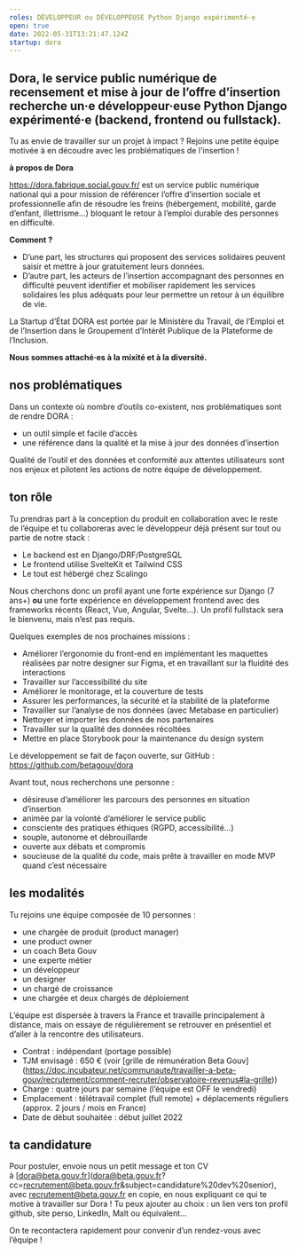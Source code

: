 ```yaml
---
roles: DÉVELOPPEUR ou DÉVELOPPEUSE Python Django expérimenté·e
open: true
date: 2022-05-31T13:21:47.124Z
startup: dora
---
```

## Dora, le service public numérique de recensement et mise à jour de l’offre d’insertion recherche un·e développeur·euse Python Django expérimenté·e (backend, frontend ou fullstack).

Tu as envie de travailler sur un projet à impact ? Rejoins une petite équipe motivée à en découdre avec les problématiques de l'insertion !

**à propos de Dora**

[](https://dora.fabrique.social.gouv.fr/)<https://dora.fabrique.social.gouv.fr/> est un service public numérique national qui a pour mission de référencer l’offre d’insertion sociale et professionnelle afin de résoudre les freins (hébergement, mobilité, garde d’enfant, illettrisme…) bloquant le retour à l’emploi durable des personnes en difficulté.

**Comment ?**

* D’une part, les structures qui proposent des services solidaires peuvent saisir et mettre à jour gratuitement leurs données.
* D’autre part, les acteurs de l’insertion accompagnant des personnes en difficulté peuvent identifier et mobiliser rapidement les services solidaires les plus adéquats pour leur permettre un retour à un équilibre de vie.

La Startup d’État DORA est portée par le Ministère du Travail, de l’Emploi et de l’Insertion dans le Groupement d’Intérêt Publique de la Plateforme de l’Inclusion.

**Nous sommes attaché·es à la mixité et à la diversité.**

## **nos problématiques**

Dans un contexte où nombre d’outils co-existent, nos problématiques sont de rendre DORA :

* un outil simple et facile d’accès
* une référence dans la qualité et la mise à jour des données d’insertion

Qualité de l’outil et des données et conformité aux attentes utilisateurs sont nos enjeux et pilotent les actions de notre équipe de développement.

## **ton rôle**

Tu prendras part à la conception du produit en collaboration avec le reste de l’équipe et tu collaboreras avec le développeur déjà présent sur tout ou partie de notre stack :

* Le backend est en Django/DRF/PostgreSQL
* Le frontend utilise SvelteKit et Tailwind CSS
* Le tout est hébergé chez Scalingo

Nous cherchons donc un profil ayant une forte expérience sur Django (7 ans+) **ou** une forte expérience en développement frontend avec des frameworks récents (React, Vue, Angular, Svelte…). Un profil fullstack sera le bienvenu, mais n’est pas requis.

Quelques exemples de nos prochaines missions :

* Améliorer l’ergonomie du front-end en implémentant les maquettes réalisées par notre designer sur Figma, et en travaillant sur la fluidité des interactions
* Travailler sur l’accessibilité du site
* Améliorer le monitorage, et la couverture de tests
* Assurer les performances, la sécurité et la stabilité de la plateforme
* Travailler sur l’analyse de nos données (avec Metabase en particulier)
* Nettoyer et importer les données de nos partenaires
* Travailler sur la qualité des données récoltées
* Mettre en place Storybook pour la maintenance du design system

Le développement se fait de façon ouverte, sur GitHub : [](https://github.com/betagouv/dora)<https://github.com/betagouv/dora>

Avant tout, nous recherchons une personne :

* désireuse d’améliorer les parcours des personnes en situation d’insertion
* animée par la volonté d’améliorer le service public
* consciente des pratiques éthiques (RGPD, accessibilité…)
* souple, autonome et débrouillarde
* ouverte aux débats et compromis
* soucieuse de la qualité du code, mais prête à travailler en mode MVP quand c’est nécessaire

## **les modalités**

Tu rejoins une équipe composée de 10 personnes :

* une chargée de produit (product manager)
* une product owner
* un coach Beta Gouv
* une experte métier
* un développeur
* un designer
* un chargé de croissance
* une chargée et deux chargés de déploiement

L’équipe est dispersée à travers la France et travaille principalement à distance, mais on essaye de régulièrement se retrouver en présentiel et d’aller à la rencontre des utilisateurs.

* Contrat : indépendant (portage possible)
* TJM envisagé : 650 € (voir \[grille de rémunération Beta Gouv](https://doc.incubateur.net/communaute/travailler-a-beta-gouv/recrutement/comment-recruter/observatoire-revenus#la-grille))
* Charge : quatre jours par semaine (l’équipe est OFF le vendredi)
* Emplacement : télétravail complet (full remote) + déplacements réguliers (approx. 2 jours / mois en France)
* Date de début souhaitée : début juillet 2022

## **ta candidature**

Pour postuler, envoie nous un petit message et ton CV à \[dora@beta.gouv.fr]([dora@beta.gouv.fr](mailto:dora@beta.gouv.fr)?cc=recrutement@beta.gouv.fr&subject=candidature%20dev%20senior), avec [recrutement@beta.gouv.fr](mailto:recrutement@beta.gouv.fr) en copie, en nous expliquant ce qui te motive à travailler sur Dora ! Tu peux ajouter au choix : un lien vers ton profil github, site perso, LinkedIn, Malt ou équivalent…

On te recontactera rapidement pour convenir d’un rendez-vous avec l’équipe ! 